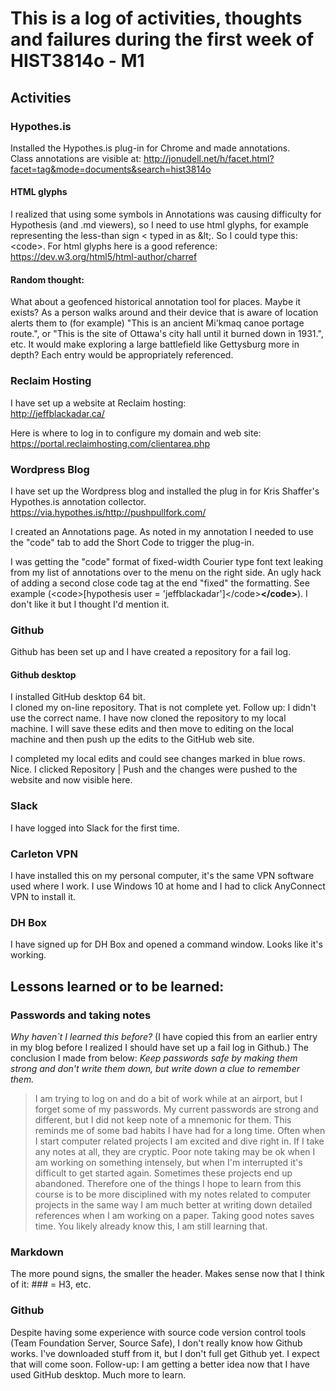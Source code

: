 # This is a log of activities, thoughts and failures during the first week of HIST3814o - M1

## Activities
### Hypothes.is
Installed the Hypothes.is plug-in for Chrome and made annotations.  
Class annotations are visible at:
http://jonudell.net/h/facet.html?facet=tag&mode=documents&search=hist3814o

#### HTML glyphs
I realized that using some symbols in Annotations was causing difficulty for Hypothesis (and .md viewers), so I need to use html glyphs, for example representing the less-than sign &lt; typed in as &amp;lt;.
So I could type this:  &lt;code&gt;.
For html glyphs here is a good reference: https://dev.w3.org/html5/html-author/charref

#### Random thought: 
What about a geofenced historical annotation tool for places.  Maybe it exists?  As a person walks around and their device that is aware of location alerts them to (for example) "This is an ancient Mi'kmaq canoe portage route.", or "This is the site of Ottawa's city hall until it burned down in 1931.", etc.  It would make exploring a large battlefield like Gettysburg more in depth?  Each entry would be appropriately referenced.

### Reclaim Hosting
I have set up a website at Reclaim hosting:  
http://jeffblackadar.ca/

Here is where to log in to configure my domain and web site: 
https://portal.reclaimhosting.com/clientarea.php

### Wordpress Blog
I have set up the Wordpress blog and installed the plug in for Kris Shaffer's Hypothes.is annotation collector.  https://via.hypothes.is/http://pushpullfork.com/

I created an Annotations page.  As noted in my annotation I needed to use the "code" tab to add the Short Code to trigger the plug-in.

I was getting the "code" format of fixed-width Courier type font text leaking from my list of annotations over to the menu on the right side. An ugly hack of adding a second close </code> code tag at the end "fixed" the formatting. See example (&lt;code&gt;[hypothesis user = 'jeffblackadar']&lt;/code&gt;**&lt;/code&gt;**). I don't like it but I thought I'd mention it.

### Github
Github has been set up and I have created a repository for a fail log.

#### Github desktop
I installed GitHub desktop 64 bit.  
I cloned my on-line repository.  That is not complete yet.
Follow up: I didn't use the correct name.  I have now cloned the repository to my local machine.  I will save these edits and then move to editing on the local machine and then push up the edits to the GitHub web site.

I completed my local edits and could see changes marked in blue rows.  Nice.
I clicked Repository | Push and the changes were pushed to the website and now visible here.

### Slack
I have logged into Slack for the first time.

### Carleton VPN
I have installed this on my personal computer, it's the same VPN software used where I work. I use Windows 10 at home and I had to click AnyConnect VPN to install it.

### DH Box
I have signed up for DH Box and opened a command window.  Looks like it's working.

## Lessons learned or to be learned:
### Passwords and taking notes

*Why haven`t I learned this before?*
(I have copied this from an earlier entry in my blog before I realized I should have set up a fail log in Github.)
The conclusion I made from below: _Keep passwords safe by making them strong and don't write them down, but write down a clue to remember them._

>I am trying to log on and do a bit of work while at an airport, but I forget some of my passwords. My current passwords are strong and different, but I did not keep note of a mnemonic for them. This reminds me of some bad habits I have had for a long time. Often when I start computer related projects I am excited and dive right in. If I take any notes at all, they are cryptic. Poor note taking may be ok when I am working on something intensely, but when I'm interrupted it's difficult to get started again. Sometimes these projects end up abandoned. Therefore one of the things I hope to learn from this course is to be more disciplined with my notes related to computer projects in the same way I am much better at writing down detailed references when I am working on a paper. Taking good notes saves time. You likely already know this, I am still learning that.

### Markdown
The more pound signs, the smaller the header.  Makes sense now that I think of it: ### = H3, etc.

### Github
Despite having some experience with source code version control tools (Team Foundation Server, Source Safe), I don't really know how Github works. I've downloaded stuff from it, but I don't full get Github yet. I expect that will come soon. 
Follow-up: I am getting a better idea now that I have used GitHub desktop.  Much more to learn.
